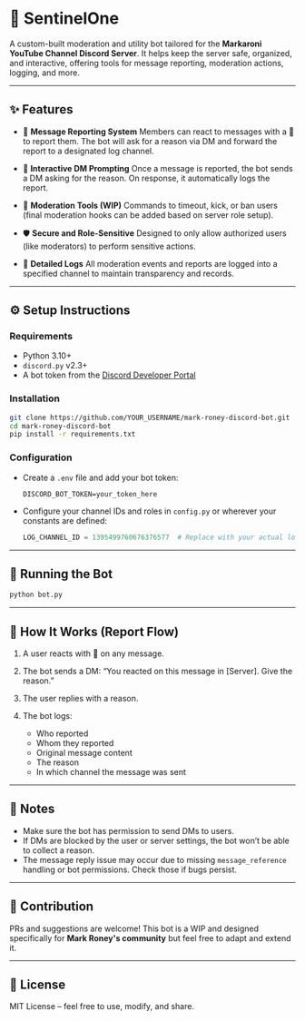 # 🤖 SentinelOne

A custom-built moderation and utility bot tailored for the **Markaroni YouTube Channel Discord Server**. It helps keep the server safe, organized, and interactive, offering tools for message reporting, moderation actions, logging, and more.

---

## ✨ Features

* 🔨 **Message Reporting System**
  Members can react to messages with a 🚨 to report them. The bot will ask for a reason via DM and forward the report to a designated log channel.

* 📩 **Interactive DM Prompting**
  Once a message is reported, the bot sends a DM asking for the reason. On response, it automatically logs the report.

* 🧹 **Moderation Tools (WIP)**
  Commands to timeout, kick, or ban users (final moderation hooks can be added based on server role setup).

* 🛡️ **Secure and Role-Sensitive**
  Designed to only allow authorized users (like moderators) to perform sensitive actions.

* 🧾 **Detailed Logs**
  All moderation events and reports are logged into a specified channel to maintain transparency and records.

---

## ⚙️ Setup Instructions

### Requirements

* Python 3.10+
* `discord.py` v2.3+
* A bot token from the [Discord Developer Portal](https://discord.com/developers/applications)

### Installation

```bash
git clone https://github.com/YOUR_USERNAME/mark-roney-discord-bot.git
cd mark-roney-discord-bot
pip install -r requirements.txt
```

### Configuration

* Create a `.env` file and add your bot token:

  ```env
  DISCORD_BOT_TOKEN=your_token_here
  ```
* Configure your channel IDs and roles in `config.py` or wherever your constants are defined:

  ```python
  LOG_CHANNEL_ID = 1395499760676376577  # Replace with your actual log channel ID
  ```

---

## 🚀 Running the Bot

```bash
python bot.py
```

---

## 🧠 How It Works (Report Flow)

1. A user reacts with 🚨 on any message.
2. The bot sends a DM: “You reacted on this message in \[Server]. Give the reason.”
3. The user replies with a reason.
4. The bot logs:

   * Who reported
   * Whom they reported
   * Original message content
   * The reason
   * In which channel the message was sent

---

## 📌 Notes

* Make sure the bot has permission to send DMs to users.
* If DMs are blocked by the user or server settings, the bot won’t be able to collect a reason.
* The message reply issue may occur due to missing `message_reference` handling or bot permissions. Check those if bugs persist.

---

## 💬 Contribution

PRs and suggestions are welcome! This bot is a WIP and designed specifically for **Mark Roney's community** but feel free to adapt and extend it.

---

## 📄 License

MIT License – feel free to use, modify, and share.
